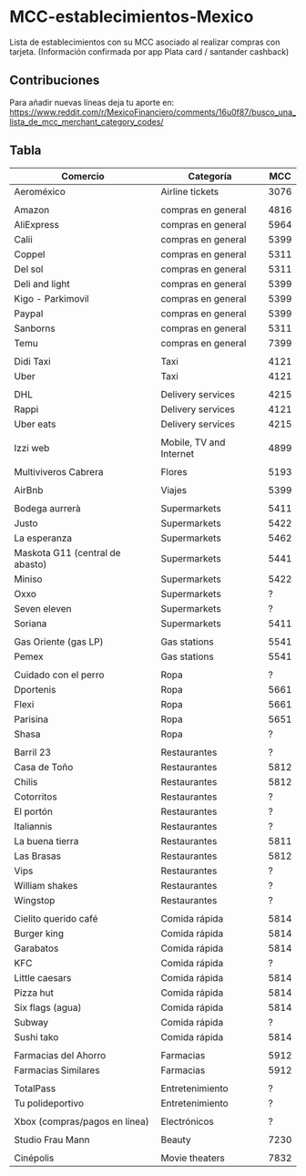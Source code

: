 # MCC-establecimientos-Mexico
Lista de establecimientos con su MCC asociado al realizar compras con tarjeta.
(Información confirmada por app Plata card / santander cashback)

## Contribuciones
Para añadir nuevas líneas deja tu aporte en:
https://www.reddit.com/r/MexicoFinanciero/comments/16u0f87/busco_una_lista_de_mcc_merchant_category_codes/

## Tabla
Comercio | Categoría | MCC
-------- | --------- | ---
Aeroméxico | Airline tickets | 3076
||
Amazon | compras en general | 4816
AliExpress | compras en general | 5964
Calii | compras en general | 5399
Coppel | compras en general | 5311
Del sol | compras en general | 5311
Deli and light | compras en general | 5399
Kigo - Parkimovil | compras en general | 5399
Paypal | compras en general | 5399
Sanborns | compras en general | 5311
Temu | compras en general | 7399
||
Didi Taxi | Taxi | 4121
Uber | Taxi | 4121
||
DHL | Delivery services | 4215
Rappi | Delivery services | 4121
Uber eats | Delivery services | 4215
||
Izzi web | Mobile, TV and Internet | 4899
||
Multiviveros Cabrera | Flores | 5193
||
AirBnb | Viajes | 5399
||
Bodega aurrerà | Supermarkets | 5411
Justo | Supermarkets | 5422
La esperanza | Supermarkets | 5462
Maskota G11 (central de abasto) | Supermarkets | 5441
Miniso | Supermarkets | 5422
Oxxo | Supermarkets | ?
Seven eleven | Supermarkets | ?
Soriana | Supermarkets | 5411
||
Gas Oriente (gas LP) | Gas stations | 5541
Pemex | Gas stations | 5541
||
Cuidado con el perro | Ropa | ?
Dportenis | Ropa | 5661
Flexi | Ropa | 5661
Parisina | Ropa | 5651
Shasa | Ropa | ?
||
Barril 23 | Restaurantes | ?
Casa de Toño | Restaurantes | 5812
Chilis | Restaurantes | 5812
Cotorritos | Restaurantes | ?
El portón | Restaurantes | ?
Italiannis | Restaurantes | ?
La buena tierra | Restaurantes | 5811
Las Brasas | Restaurantes | 5812
Vips | Restaurantes | ?
William shakes | Restaurantes | ?
Wingstop | Restaurantes | ?
||
Cielito querido café | Comida rápida | 5814
Burger king | Comida rápida | 5814
Garabatos | Comida rápida | 5814
KFC | Comida rápida | ?
Little caesars | Comida rápida | 5814
Pizza hut | Comida rápida | 5814
Six flags (agua) | Comida rápida | 5814
Subway | Comida rápida | ?
Sushi tako | Comida rápida | 5814
||
Farmacias del Ahorro | Farmacias | 5912
Farmacias Similares | Farmacias | 5912
||
TotalPass | Entretenimiento | ?
Tu polideportivo | Entretenimiento | ?
||
Xbox (compras/pagos en línea) | Electrónicos | ?
||
Studio Frau Mann | Beauty | 7230
||
Cinépolis | Movie theaters | 7832

